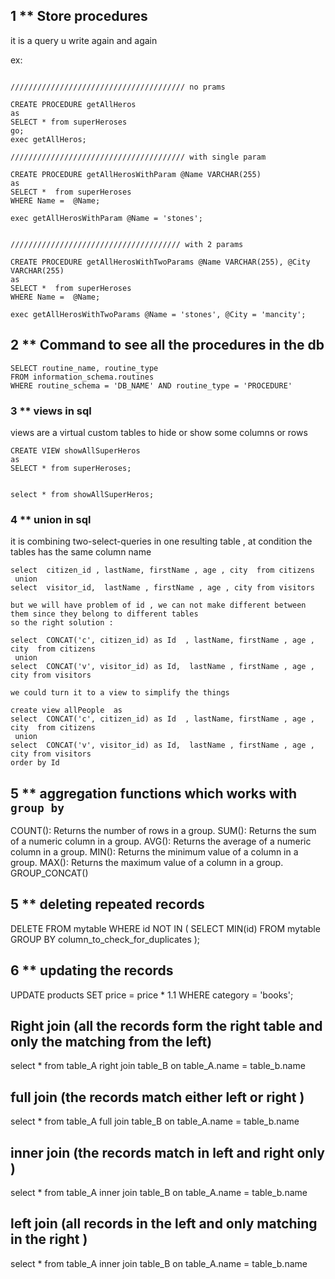 ## 1 ** Store procedures 

it is a query u write again and again 

ex:  

```

/////////////////////////////////////// no prams 

CREATE PROCEDURE getAllHeros 
as 
SELECT * from superHeroses
go;
exec getAllHeros;

/////////////////////////////////////// with single param 

CREATE PROCEDURE getAllHerosWithParam @Name VARCHAR(255) 
as 
SELECT *  from superHeroses
WHERE Name =  @Name;

exec getAllHerosWithParam @Name = 'stones';


////////////////////////////////////// with 2 params 

CREATE PROCEDURE getAllHerosWithTwoParams @Name VARCHAR(255), @City VARCHAR(255) 
as 
SELECT *  from superHeroses
WHERE Name =  @Name;

exec getAllHerosWithTwoParams @Name = 'stones', @City = 'mancity';

```

## 2 ** Command to see all the procedures in the db
```
SELECT routine_name, routine_type
FROM information_schema.routines
WHERE routine_schema = 'DB_NAME' AND routine_type = 'PROCEDURE'

```



### 3 ** views in sql 
views are a virtual custom tables to hide or show some columns or rows 

```
CREATE VIEW showAllSuperHeros
as 
SELECT * from superHeroses;


select * from showAllSuperHeros;

```



### 4 ** union in sql 
it is combining two-select-queries in one resulting table , at condition the tables has the same column name 

```
select  citizen_id , lastName, firstName , age , city  from citizens
 union 
select  visitor_id,  lastName , firstName , age , city from visitors 

but we will have problem of id , we can not make different between them since they belong to different tables 
so the right solution :

select  CONCAT('c', citizen_id) as Id  , lastName, firstName , age , city  from citizens
 union 
select  CONCAT('v', visitor_id) as Id,  lastName , firstName , age , city from visitors 

we could turn it to a view to simplify the things 

create view allPeople  as 
select  CONCAT('c', citizen_id) as Id  , lastName, firstName , age , city  from citizens
 union 
select  CONCAT('v', visitor_id) as Id,  lastName , firstName , age , city from visitors 
order by Id 

``` 

## 5  ** aggregation functions which works with `group by `

COUNT(): Returns the number of rows in a group.
SUM(): Returns the sum of a numeric column in a group.
AVG(): Returns the average of a numeric column in a group.
MIN(): Returns the minimum value of a column in a group.
MAX(): Returns the maximum value of a column in a group.
GROUP_CONCAT()


## 5 ** deleting repeated records 

DELETE FROM mytable 
WHERE id NOT IN (
  SELECT MIN(id) 
  FROM mytable 
  GROUP BY column_to_check_for_duplicates
);

## 6 ** updating the records 

UPDATE products 
SET price = price * 1.1 
WHERE category = 'books';


## Right join (all the records form the right table and only the matching from the left)
  select * from  table_A 
  right join  table_B 
  on   table_A.name = table_b.name 

  ## full  join (the records match either left or right )
  select * from table_A full join table_B 
  on table_A.name = table_b.name 

  ## inner  join (the records match in left and right only  )
  select * from table_A inner join table_B 
  on table_A.name = table_b.name 

 ## left   join (all  records in the left and only matching in the right )
  select * from table_A inner join table_B 
  on table_A.name = table_b.name 


  